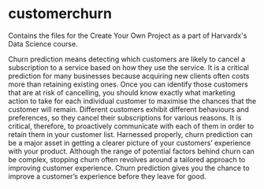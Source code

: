 # customerchurn
Contains the files for the Create Your Own Project as a part of Harvardx's Data Science course.

Churn prediction means detecting which customers are likely to cancel a subscription to a service based on how they use the service. It is a critical prediction for many businesses because acquiring new clients often costs more than retaining existing ones. Once you can identify those customers that are at risk of cancelling, you should know exactly what marketing action to take for each individual customer to maximise the chances that the customer will remain.
Different customers exhibit different behaviours and preferences, so they cancel their subscriptions for various reasons. It is critical, therefore, to proactively communicate with each of them in order to retain them in your customer list.
Harnessed properly, churn prediction can be a major asset in getting a clearer picture of your customers’ experience with your product. Although the range of potential factors behind churn can be complex, stopping churn often revolves around a tailored approach to improving customer experience. Churn prediction gives you the chance to improve a customer’s experience before they leave for good.
